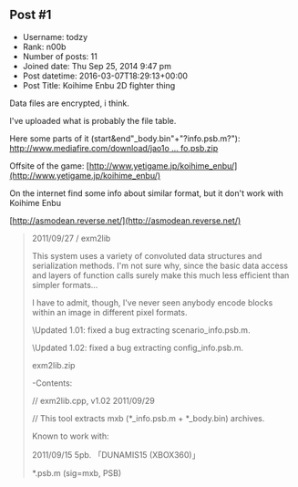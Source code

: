 ## Post #1
- Username: todzy
- Rank: n00b
- Number of posts: 11
- Joined date: Thu Sep 25, 2014 9:47 pm
- Post datetime: 2016-03-07T18:29:13+00:00
- Post Title: Koihime Enbu 2D fighter thing

Data files are encrypted, i think.



I've uploaded what is probably the file table.

Here some parts of it (start&end"_body.bin"+"?info.psb.m?"): [http://www.mediafire.com/download/jao1o ... fo.psb.zip](http://www.mediafire.com/download/jao1o6mfo0g6xdv/ps3data_info.psb.zip)

Offsite of the game: [http://www.yetigame.jp/koihime_enbu/](http://www.yetigame.jp/koihime_enbu/)

On the internet find some info about similar format, but it don't work with Koihime Enbu

[http://asmodean.reverse.net/](http://asmodean.reverse.net/)

> 2011/09/27 / exm2lib
>
> This system uses a variety of convoluted data structures and serialization methods. I'm not sure why, since the basic data access and layers of function calls surely make this much less efficient than simpler formats... 
>
> I have to admit, though, I've never seen anybody encode blocks within an image in different pixel formats. 
>
> \Updated 1.01: fixed a bug extracting scenario_info.psb.m. 
>
> \Updated 1.02: fixed a bug extracting config_info.psb.m. 
>
> exm2lib.zip
>
> -Contents:
>
> // exm2lib.cpp, v1.02 2011/09/29
>
> // This tool extracts mxb (*_info.psb.m + *_body.bin) archives.
>
> Known to work with:
>
> 2011/09/15   5pb.   「DUNAMIS15 (XBOX360)」
>
> 
>
> *.psb.m (sig=mxb, PSB)
